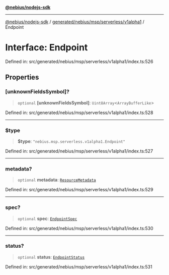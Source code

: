 [**@nebius/nodejs-sdk**](../../../../../../README.md)

---

[@nebius/nodejs-sdk](../../../../../../README.md) / [generated/nebius/msp/serverless/v1alpha1](../README.md) / Endpoint

# Interface: Endpoint

Defined in: src/generated/nebius/msp/serverless/v1alpha1/index.ts:526

## Properties

### \[unknownFieldsSymbol\]?

> `optional` **\[unknownFieldsSymbol\]**: `Uint8Array`\<`ArrayBufferLike`\>

Defined in: src/generated/nebius/msp/serverless/v1alpha1/index.ts:528

---

### $type

> **$type**: `"nebius.msp.serverless.v1alpha1.Endpoint"`

Defined in: src/generated/nebius/msp/serverless/v1alpha1/index.ts:527

---

### metadata?

> `optional` **metadata**: [`ResourceMetadata`](../../../../common/v1/interfaces/ResourceMetadata.md)

Defined in: src/generated/nebius/msp/serverless/v1alpha1/index.ts:529

---

### spec?

> `optional` **spec**: [`EndpointSpec`](EndpointSpec.md)

Defined in: src/generated/nebius/msp/serverless/v1alpha1/index.ts:530

---

### status?

> `optional` **status**: [`EndpointStatus`](EndpointStatus.md)

Defined in: src/generated/nebius/msp/serverless/v1alpha1/index.ts:531
